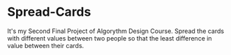 # Spread-Cards
It's my Second Final Project of Algorythm Design Course.
Spread the cards with different values between two people so that the least difference in value between their cards.
